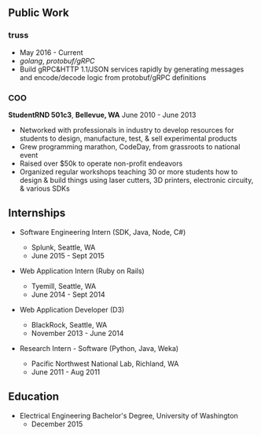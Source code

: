 ## Public Work

### truss
- May 2016 - Current
- *golang*, *protobuf/gRPC*
- Build gRPC&HTTP 1.1/JSON services rapidly by generating messages and encode/decode logic from protobuf/gRPC definitions

### COO
**StudentRND 501c3**, **Bellevue, WA**
June 2010 - June 2013

- Networked with professionals in industry to develop resources for students to design, manufacture, test, & sell experimental products
- Grew programming marathon, CodeDay, from grassroots to national event
- Raised over $50k to operate non-profit endeavors
- Organized regular workshops teaching 30 or more students how to design & build things using laser cutters, 3D printers, electronic circuity, & various SDKs

## Internships

- Software Engineering Intern (SDK, Java, Node, C#)
	- Splunk, Seattle, WA
	- June 2015 - Sept 2015

- Web Application Intern (Ruby on Rails)
	- Tyemill, Seattle, WA
	- June 2014 - Sept 2014

- Web Application Developer (D3)
	- BlackRock, Seattle, WA
	- November 2013 - June 2014

- Research Intern - Software (Python, Java, Weka)
	- Pacific Northwest National Lab, Richland, WA
	- June 2011 - Aug 2011

## Education

- Electrical Engineering Bachelor's Degree, University of Washington
	- December 2015

